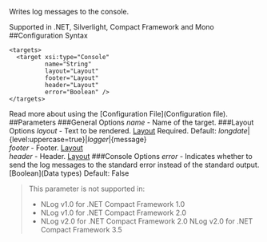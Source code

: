 Writes log messages to the console. 

Supported in .NET, Silverlight, Compact Framework and Mono
##Configuration Syntax
```
<targets>
  <target xsi:type="Console"
          name="String"
          layout="Layout"
          footer="Layout"
          header="Layout"
          error="Boolean" />
</targets>
```
Read more about using the [Configuration File](Configuration file).
##Parameters
###General Options
_name_ - Name of the target.
###Layout Options
_layout_ - Text to be rendered. [Layout](Layout) Required. Default: ${longdate}|${level:uppercase=true}|${logger}|${message}  
_footer_ - Footer. [Layout](Layout)  
_header_ - Header. [Layout](Layout)
###Console Options
_error_ - Indicates whether to send the log messages to the standard error instead of the standard output. [Boolean](Data types) Default: False
> This parameter is not supported in:
> * NLog v1.0 for .NET Compact Framework 1.0
> * NLog v1.0 for .NET Compact Framework 2.0
> * NLog v2.0 for .NET Compact Framework 2.0
NLog v2.0 for .NET Compact Framework 3.5